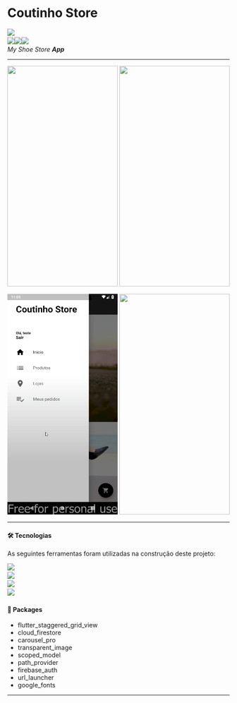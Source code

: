 # Coutinho Store
![](https://img.shields.io/badge/version-1.0-red?style=flat-square)  
![](https://img.shields.io/badge/support-grey?style=flat-square)![](https://img.shields.io/badge/-red?style=flat-square&logo=android)![](https://img.shields.io/badge/-red?style=flat-square&logo=ios)  
_My Shoe Store **App**_  

---

<p align="center">
  <img width="250" height="500" src="https://github.com/gcoutinho1/coutinhostore/blob/master/gifs/home_screen.gif">
  <img width="250" height="500" src="https://github.com/gcoutinho1/coutinhostore/blob/master/gifs/products_screen.gif">
</p>
<p align="center">
  <img width="250" height="500" src="https://github.com/gcoutinho1/coutinhostore/blob/master/gifs/requests_screen.gif">
  <img width="250" height="500" src="https://github.com/gcoutinho1/coutinhostore/blob/master/gifs/store_screen.gif">
</p>

---

#### 🛠 Tecnologias
As seguintes ferramentas foram utilizadas na construção deste projeto:

![](https://img.shields.io/badge/IDE-AndroidStudio-red?style=flat-square&logo=android)  
![](https://img.shields.io/badge/Framework-Flutter-red?style=flat-square&logo=flutter&logoColor=0095e6)  
![](https://img.shields.io/badge/Code-Dart-red?style=flat-square&logo=dart&logoColor=0095e6)  
![](https://img.shields.io/badge/BackEnd-Firebase-informational?style=flat-square&color=red&logo=Firebase)

#### 💾 Packages

- flutter_staggered_grid_view  
- cloud_firestore  
- carousel_pro  
- transparent_image  
- scoped_model  
- path_provider  
- firebase_auth  
- url_launcher  
- google_fonts  

---
